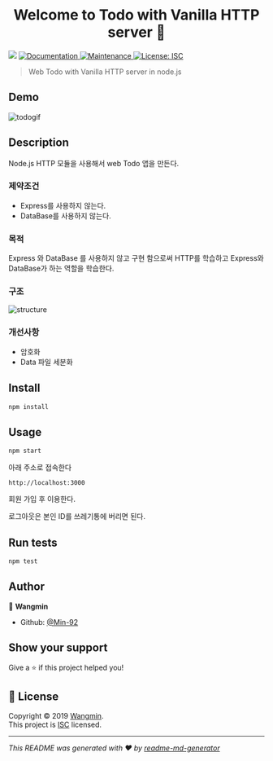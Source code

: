<h1 align="center">Welcome to Todo with Vanilla HTTP server 👋</h1>
<p>
  <img src="https://img.shields.io/badge/version-1.0.0-blue.svg?cacheSeconds=2592000" />
  <a href="https://github.com/Min-92/todo_web#readme">
    <img alt="Documentation" src="https://img.shields.io/badge/documentation-yes-brightgreen.svg" target="_blank" />
  </a>
  <a href="https://github.com/Min-92/todo_web/graphs/commit-activity">
    <img alt="Maintenance" src="https://img.shields.io/badge/Maintained%3F-yes-green.svg" target="_blank" />
  </a>
  <a href="https://github.com/Min-92/todo_web/blob/master/LICENSE">
    <img alt="License: ISC" src="https://img.shields.io/badge/License-ISC-yellow.svg" target="_blank" />
  </a>
</p>

> Web Todo with Vanilla HTTP server in node.js

## Demo

![todogif](<https://user-images.githubusercontent.com/26920620/60726474-9964fb00-9f76-11e9-9553-8db0a9075f13.gif>)

## Description

Node.js HTTP 모듈을 사용해서 web Todo 앱을 만든다.

### 제약조건

- Express를 사용하지 않는다.
- DataBase를 사용하지 않는다.

### 목적

Express 와 DataBase 를 사용하지 않고 구현 함으로써 HTTP를 학습하고 Express와 DataBase가 하는 역할을 학습한다.



### 구조
![structure](https://user-images.githubusercontent.com/26920620/60753309-4a1cda00-a00b-11e9-8237-e73510d5ec5a.png)

### 개선사항

- 암호화
- Data 파일 세분화





## Install

```sh
npm install
```

## Usage

```sh
npm start
```

아래 주소로 접속한다

```
http://localhost:3000
```

회원 가입 후 이용한다.

로그아웃은 본인 ID를 쓰레기통에 버리면 된다.

## Run tests

```sh
npm test
```

## Author

👤 **Wangmin**

* Github: [@Min-92](https://github.com/Min-92)


## Show your support

Give a ⭐️ if this project helped you!

## 📝 License

Copyright © 2019 [Wangmin](https://github.com/Min-92).<br />
This project is [ISC](https://github.com/Min-92/todo_web/blob/master/LICENSE) licensed.

***
_This README was generated with ❤️ by [readme-md-generator](https://github.com/kefranabg/readme-md-generator)_